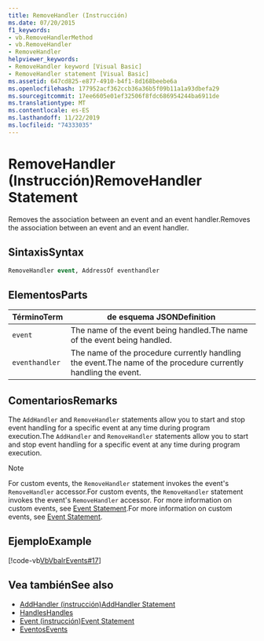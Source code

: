 ```yaml
---
title: RemoveHandler (Instrucción)
ms.date: 07/20/2015
f1_keywords:
- vb.RemoveHandlerMethod
- vb.RemoveHandler
- RemoveHandler
helpviewer_keywords:
- RemoveHandler keyword [Visual Basic]
- RemoveHandler statement [Visual Basic]
ms.assetid: 647cd825-e877-4910-b4f1-8d168beebe6a
ms.openlocfilehash: 177952acf362ccb36a36b5f09b11a1a93dbefa29
ms.sourcegitcommit: 17ee6605e01ef32506f8fdc686954244ba6911de
ms.translationtype: MT
ms.contentlocale: es-ES
ms.lasthandoff: 11/22/2019
ms.locfileid: "74333035"
---
```

# <a name="removehandler-statement"></a><span data-ttu-id="cd330-102">RemoveHandler (Instrucción)</span><span class="sxs-lookup"><span data-stu-id="cd330-102">RemoveHandler Statement</span></span>
<span data-ttu-id="cd330-103">Removes the association between an event and an event handler.</span><span class="sxs-lookup"><span data-stu-id="cd330-103">Removes the association between an event and an event handler.</span></span>  
  
## <a name="syntax"></a><span data-ttu-id="cd330-104">Sintaxis</span><span class="sxs-lookup"><span data-stu-id="cd330-104">Syntax</span></span>  
  
```vb  
RemoveHandler event, AddressOf eventhandler  
```  
  
## <a name="parts"></a><span data-ttu-id="cd330-105">Elementos</span><span class="sxs-lookup"><span data-stu-id="cd330-105">Parts</span></span>  
  
|<span data-ttu-id="cd330-106">Término</span><span class="sxs-lookup"><span data-stu-id="cd330-106">Term</span></span>|<span data-ttu-id="cd330-107">de esquema JSON</span><span class="sxs-lookup"><span data-stu-id="cd330-107">Definition</span></span>|  
|---|---|  
|`event`|<span data-ttu-id="cd330-108">The name of the event being handled.</span><span class="sxs-lookup"><span data-stu-id="cd330-108">The name of the event being handled.</span></span>|  
|`eventhandler`|<span data-ttu-id="cd330-109">The name of the procedure currently handling the event.</span><span class="sxs-lookup"><span data-stu-id="cd330-109">The name of the procedure currently handling the event.</span></span>|  
  
## <a name="remarks"></a><span data-ttu-id="cd330-110">Comentarios</span><span class="sxs-lookup"><span data-stu-id="cd330-110">Remarks</span></span>  
 <span data-ttu-id="cd330-111">The `AddHandler` and `RemoveHandler` statements allow you to start and stop event handling for a specific event at any time during program execution.</span><span class="sxs-lookup"><span data-stu-id="cd330-111">The `AddHandler` and `RemoveHandler` statements allow you to start and stop event handling for a specific event at any time during program execution.</span></span>  
  
> [!NOTE]
> <span data-ttu-id="cd330-112">For custom events, the `RemoveHandler` statement invokes the event's `RemoveHandler` accessor.</span><span class="sxs-lookup"><span data-stu-id="cd330-112">For custom events, the `RemoveHandler` statement invokes the event's `RemoveHandler` accessor.</span></span> <span data-ttu-id="cd330-113">For more information on custom events, see [Event Statement](../../../visual-basic/language-reference/statements/event-statement.md).</span><span class="sxs-lookup"><span data-stu-id="cd330-113">For more information on custom events, see [Event Statement](../../../visual-basic/language-reference/statements/event-statement.md).</span></span>  
  
## <a name="example"></a><span data-ttu-id="cd330-114">Ejemplo</span><span class="sxs-lookup"><span data-stu-id="cd330-114">Example</span></span>  
 [!code-vb[VbVbalrEvents#17](~/samples/snippets/visualbasic/VS_Snippets_VBCSharp/VbVbalrEvents/VB/Class1.vb#17)]  
  
## <a name="see-also"></a><span data-ttu-id="cd330-115">Vea también</span><span class="sxs-lookup"><span data-stu-id="cd330-115">See also</span></span>

- [<span data-ttu-id="cd330-116">AddHandler (instrucción)</span><span class="sxs-lookup"><span data-stu-id="cd330-116">AddHandler Statement</span></span>](../../../visual-basic/language-reference/statements/addhandler-statement.md)
- [<span data-ttu-id="cd330-117">Handles</span><span class="sxs-lookup"><span data-stu-id="cd330-117">Handles</span></span>](../../../visual-basic/language-reference/statements/handles-clause.md)
- [<span data-ttu-id="cd330-118">Event (instrucción)</span><span class="sxs-lookup"><span data-stu-id="cd330-118">Event Statement</span></span>](../../../visual-basic/language-reference/statements/event-statement.md)
- [<span data-ttu-id="cd330-119">Eventos</span><span class="sxs-lookup"><span data-stu-id="cd330-119">Events</span></span>](../../../visual-basic/programming-guide/language-features/events/index.md)
